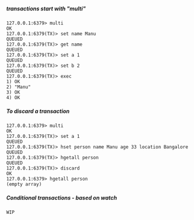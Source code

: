 ##### transactions start with "multi"
```
127.0.0.1:6379> multi
OK
127.0.0.1:6379(TX)> set name Manu
QUEUED
127.0.0.1:6379(TX)> get name
QUEUED
127.0.0.1:6379(TX)> set a 1
QUEUED
127.0.0.1:6379(TX)> set b 2
QUEUED
127.0.0.1:6379(TX)> exec
1) OK
2) "Manu"
3) OK
4) OK
```
##### To discard a transaction
```
127.0.0.1:6379> multi
OK
127.0.0.1:6379(TX)> set a 1
QUEUED
127.0.0.1:6379(TX)> hset person name Manu age 33 location Bangalore
QUEUED
127.0.0.1:6379(TX)> hgetall person
QUEUED
127.0.0.1:6379(TX)> discard
OK
127.0.0.1:6379> hgetall person
(empty array)
```
##### Conditional transactions - based on watch
``` 
WIP 
```

